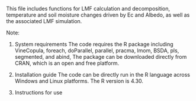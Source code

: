 This file includes functions for LMF calculation and decomposition, temperature and soil moisture changes driven by Ec and Albedo, as well as the associated LMF simulation.

Note:
1. System requirements
The code requires the R package including VineCopula, foreach, doParallel, parallel, pracma, lmom, BSDA, pls, segmented, and abind, The package can be downloaded directly from CRAN, which is an open and free platform. 

2. Installation guide
The code can be directly run in the R language across Windows and Linux platforms. The R version is 4.30.  

4. Instructions for use


